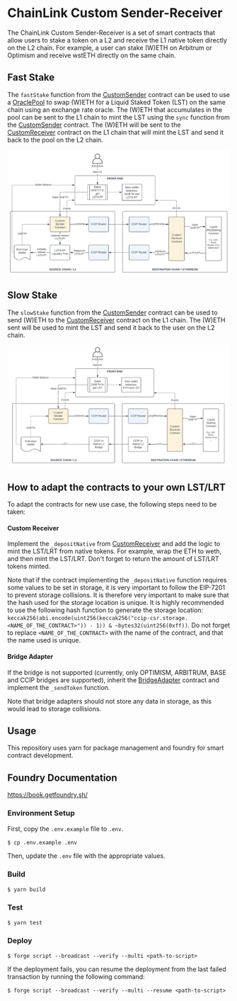 # ChainLink Custom Sender-Receiver

The ChainLink Custom Sender-Receiver is a set of smart contracts that allow users to stake a token on a L2 and receive the L1 native token directly on the L2 chain. For example, a user can stake (W)ETH on Arbitrum or Optimism and receive wstETH directly on the same chain.

## Fast Stake

The `fastStake` function from the [CustomSender](contracts/senders/CustomSender.sol) contract can be used to use a [OraclePool](contracts/utils/OraclePool.sol) to swap (W)ETH for a Liquid Staked Token (LST) on the same chain using an exchange rate oracle.
The (W)ETH that accumulates in the pool can be sent to the L1 chain to mint the LST using the `sync` function from the [CustomSender](contracts/senders/CustomSender.sol) contract. The (W)ETH will be sent to the [CustomReceiver](contracts/receivers/CustomReceiver.sol) contract on the L1 chain that will mint the LST and send it back to the pool on the L2 chain.

![alt text](images/fast_stake.png)

## Slow Stake

The `slowStake` function from the [CustomSender](contracts/senders/CustomSender.sol) contract can be used to send (W)ETH to the [CustomReceiver](contracts/receivers/CustomReceiver.sol) contract on the L1 chain. The (W)ETH sent will be used to mint the LST and send it back to the user on the L2 chain.

![alt text](images/slow_stake.png)

## How to adapt the contracts to your own LST/LRT

To adapt the contracts for new use case, the following steps need to be taken:

#### Custom Receiver

Implement the `_depositNative` from [CustomReceiver](contracts/receivers/CustomReceiver.sol#L155) and add the logic to mint the LST/LRT from native tokens. For example, wrap the ETH to weth, and then mint the LST/LRT. Don't forget to return the amount of LST/LRT tokens minted.

Note that if the contract implementing the `_depositNative` function requires some values to be set in storage, it is very important to follow the EIP-7201 to prevent storage collisions. It is therefore very important to make sure that the hash used for the storage location is unique. It is highly recommended to use the following hash function to generate the storage location: `keccak256(abi.encode(uint256(keccak256("ccip-csr.storage.<NAME_OF_THE_CONTRACT>")) - 1)) & ~bytes32(uint256(0xff))`.
Do not forget to replace `<NAME_OF_THE_CONTRACT>` with the name of the contract, and that the name used is unique.

#### Bridge Adapter

If the bridge is not supported (currently, only OPTIMISM, ARBITRUM, BASE and CCIP bridges are supported), inherit the [BridgeAdapter](contracts/adapaters/BridgeAdapter.sol) contract and implement the `_sendToken` function.

Note that bridge adapters should not store any data in storage, as this would lead to storage collisions.

## Usage

This repository uses yarn for package management and foundry for smart contract development.

## Foundry Documentation

https://book.getfoundry.sh/

### Environment Setup

First, copy the `.env.example` file to `.env`.

```shell
$ cp .env.example .env
```

Then, update the `.env` file with the appropriate values.

### Build

```shell
$ yarn build
```

### Test

```shell
$ yarn test
```

### Deploy

```shell
$ forge script --broadcast --verify --multi <path-to-script>
```

If the deployment fails, you can resume the deployment from the last failed transaction by running the following command:

```shell
$ forge script --broadcast --verify --multi --resume <path-to-script>
```
